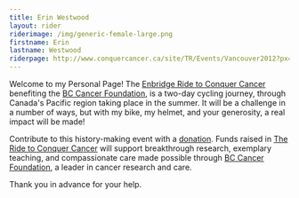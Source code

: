 ```yaml
---
title: Erin Westwood
layout: rider
riderimage: /img/generic-female-large.png
firstname: Erin
lastname: Westwood
riderpage: http://www.conquercancer.ca/site/TR/Events/Vancouver2012?px=2879952&pg=personal&fr_id=1413
---
```

Welcome to my Personal Page! The [Enbridge Ride to Conquer Cancer](http://va12.conquercancer.ca/site/PageServer?pagename=va12_homepage) benefiting the [BC Cancer Foundation](http://bccancerfoundation.com), is a two-day cycling journey, through Canada's Pacific region taking place in the summer. It will be a challenge in a number of ways, but with my bike, my helmet, and your generosity, a real impact will be made! 

Contribute to this history-making event with a [donation](http://www.conquercancer.ca/site/TR/Events/Vancouver2012?px=2879952&pg=personal&fr_id=1413). Funds raised in [The Ride to Conquer Cancer](http://va12.conquercancer.ca/site/PageServer?pagename=va12_homepage) will support breakthrough research, exemplary teaching, and compassionate care made possible through [BC Cancer Foundation](http://bccancerfoundation.com), a leader in cancer research and care.

Thank you in advance for your help.